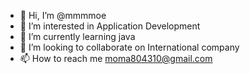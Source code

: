 - 👋 Hi, I’m @mmmmoe
- 👀 I’m interested in Application Development
- 🌱 I’m currently learning java
- 💞️ I’m looking to collaborate on International company
- 📫 How to reach me moma804310@gmail.com

<!---
mmmmoe/mmmmoe is a ✨ special ✨ repository because its `README.md` (this file) appears on your GitHub profile.
You can click the Preview link to take a look at your changes.
--->
